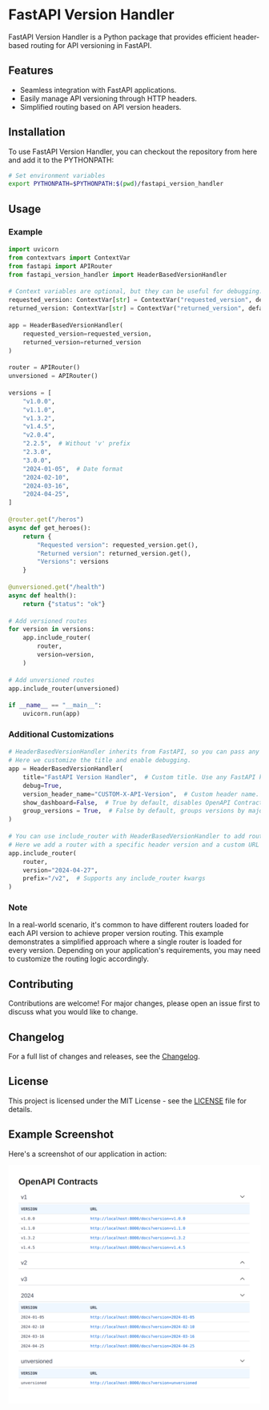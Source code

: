 # FastAPI Version Handler

FastAPI Version Handler is a Python package that provides efficient header-based routing for API versioning in FastAPI.

## Features

- Seamless integration with FastAPI applications.
- Easily manage API versioning through HTTP headers.
- Simplified routing based on API version headers.

## Installation

To use FastAPI Version Handler, you can checkout the repository from here and add it to the PYTHONPATH:

```bash
# Set environment variables
export PYTHONPATH=$PYTHONPATH:$(pwd)/fastapi_version_handler
```

## Usage

### Example

```python
import uvicorn
from contextvars import ContextVar
from fastapi import APIRouter
from fastapi_version_handler import HeaderBasedVersionHandler

# Context variables are optional, but they can be useful for debugging.
requested_version: ContextVar[str] = ContextVar("requested_version", default=None)
returned_version: ContextVar[str] = ContextVar("returned_version", default=None)

app = HeaderBasedVersionHandler(
    requested_version=requested_version,
    returned_version=returned_version
)

router = APIRouter()
unversioned = APIRouter()

versions = [
    "v1.0.0",
    "v1.1.0",
    "v1.3.2",
    "v1.4.5",
    "v2.0.4",
    "2.2.5",  # Without 'v' prefix
    "2.3.0",
    "3.0.0",
    "2024-01-05",  # Date format
    "2024-02-10",
    "2024-03-16",
    "2024-04-25",
]

@router.get("/heros")
async def get_heroes():
    return {
        "Requested version": requested_version.get(),
        "Returned version": returned_version.get(),
        "Versions": versions
    }

@unversioned.get("/health")
async def health():
    return {"status": "ok"}

# Add versioned routes
for version in versions:
    app.include_router(
        router,
        version=version,
    )

# Add unversioned routes
app.include_router(unversioned)

if __name__ == "__main__":
    uvicorn.run(app)
```

### Additional Customizations

```python
# HeaderBasedVersionHandler inherits from FastAPI, so you can pass any FastAPI kwargs.
# Here we customize the title and enable debugging.
app = HeaderBasedVersionHandler(
    title="FastAPI Version Handler",  # Custom title. Use any FastAPI kwargs.
    debug=True,
    version_header_name="CUSTOM-X-API-Version",  # Custom header name.
    show_dashboard=False,  # True by default, disables OpenAPI Contracts landing page.
    group_versions = True,  # False by default, groups versions by major version or year.
)

# You can use include_router with HeaderBasedVersionHandler to add routers with additional options.
# Here we add a router with a specific header version and a custom URL prefix.
app.include_router(
    router,
    version="2024-04-27",
    prefix="/v2",  # Supports any include_router kwargs
)
```

### Note
In a real-world scenario, it's common to have different routers loaded for each API version to achieve proper version routing. This example demonstrates a simplified approach where a single router is loaded for every version. Depending on your application's requirements, you may need to customize the routing logic accordingly.

## Contributing

Contributions are welcome! For major changes, please open an issue first to discuss what you would like to change.

## Changelog

For a full list of changes and releases, see the [Changelog](CHANGELOG.md).

## License

This project is licensed under the MIT License - see the [LICENSE](LICENSE) file for details.

## Example Screenshot

Here's a screenshot of our application in action:

![Application Screenshot](fastapi_version_handler/images/screenshot.png)

